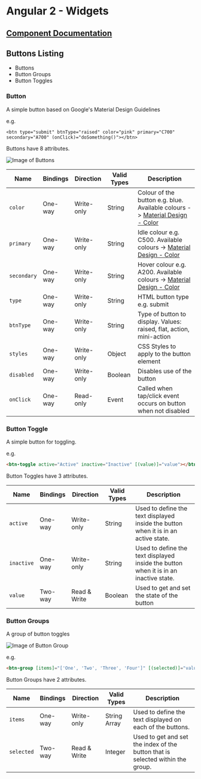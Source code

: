 
# Angular 2 - Widgets

## [Component Documentation](../README.md)

## Buttons Listing
- Buttons
- Button Groups
- Button Toggles

### Button

A simple button based on Google's Material Design Guidelines

e.g.
```
<btn type="submit" btnType="raised" color="pink" primary="C700" secondary="A700" (onClick)="doSomething()"></btn>
```

Buttons have 8 attributes.

![Image of Buttons](https://cloud.githubusercontent.com/assets/20103948/17200830/e6144846-54cb-11e6-9c1a-214a15f5f7ad.png)

Name | Bindings | Direction | Valid Types | Description
-----|----------|-----------|-------------|------------
`color`| One-way | Write-only | String | Colour of the button e.g. blue. Available colours -> [Material Design - Color](https://material.io/guidelines/style/color)
`primary`| One-way | Write-only | String | Idle colour e.g. C500. Available colours -> [Material Design - Color](https://material.io/guidelines/style/color)
`secondary`| One-way | Write-only | String | Hover colour e.g. A200. Available colours -> [Material Design - Color](https://material.io/guidelines/style/color)
`type` | One-way | Write-only | String | HTML button type e.g. submit
`btnType` | One-way | Write-only | String | Type of button to display. Values: raised, flat, action, mini-action 
`styles` | One-way | Write-only | Object | CSS Styles to apply to the button element
`disabled` | One-way | Write-only | Boolean | Disables use of the button
`onClick` | One-way | Read-only | Event | Called when tap/click event occurs on button when not disabled

### Button Toggle

A simple button for toggling.

e.g.
```html
<btn-toggle active="Active" inactive="Inactive" [(value)]="value"></btn-toggle>
```

Button Toggles have 3 attributes.

Name | Bindings | Direction | Valid Types | Description
-----|----------|-----------|-------------|------------
`active`| One-way | Write-only | String | Used to define the text displayed inside the button when it is in an active state.
`inactive`| One-way | Write-only | String | Used to define the text displayed inside the button when it is in an inactive state.
`value`| Two-way | Read & Write | Boolean | Used to get and set the state of the button

### Button Groups

A group of button toggles

![Image of Button Group](https://cloud.githubusercontent.com/assets/20103948/17200830/e6144846-54cb-11e6-9c1a-214a15f5f7ad.png)

e.g.
```html
<btn-group [items]="['One', 'Two', 'Three', 'Four']" [(selected)]="value"></btn-group>
```

Button Groups have 2 attributes.

Name | Bindings | Direction | Valid Types | Description
-----|----------|-----------|-------------|------------
`items`| One-way | Write-only | String Array | Used to define the text displayed on each of the buttons.
`selected`| Two-way | Read & Write | Integer | Used to get and set the index of the button that is selected within the group.
